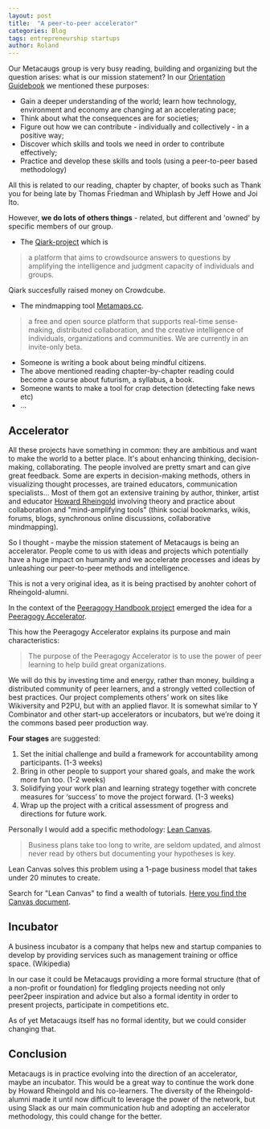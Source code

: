 ```yaml
---
layout: post
title:  "A peer-to-peer accelerator"
categories: Blog
tags: entrepreneurship startups 
author: Roland
---
```


Our Metacaugs group is very busy reading, building and organizing but the question arises: what is our mission statement?
In our [Orientation Guidebook](https://docs.google.com/document/d/1UYhrFJtmYzbRxh9VIVgF1ZQFc1UmQk_NnecT2JCmtl8/) we mentioned
these purposes:

- Gain a deeper understanding of the world; learn how technology, environment and economy are changing at an accelerating pace; 
- Think about what the consequences are for societies; 
- Figure out how we can contribute - individually and collectively - in a positive way; 
- Discover which skills and tools we need in order to contribute effectively; 
- Practice and develop these skills and tools (using a peer-to-peer based methodology)

All this is related to our reading, chapter by chapter, of books such as Thank you for being late by Thomas Friedman and Whiplash 
by Jeff Howe and Joi Ito. 

However, **we do lots of others things** - related, but different and 'owned' by specific members of our group. 

- The [Qiark-project](https://www.qiark.com/) which is 

>  a platform that aims to crowdsource answers to questions by amplifying the intelligence and judgment capacity of individuals and groups.

Qiark succesfully raised money on Crowdcube. 

- The mindmapping tool [Metamaps.cc](https://metamaps.cc/). 

>a free and open source platform that supports real-time sense-making, distributed collaboration, and the creative intelligence of individuals, organizations and communities. We are currently in an invite-only beta.

- Someone is writing a book about being mindful citizens. 
- The above mentioned reading chapter-by-chapter reading could become a course about futurism, a syllabus, a book. 
- Someone wants to make a tool for crap detection (detecting fake news etc) 
- ...

## Accelerator

All these projects have something in common: they are ambitious and want to make the world to a better place. It's about enhancing thinking,
decision-making, collaborating. The people involved are pretty smart and can give great feedback. 
Some are experts in decision-making methods, others in visualizing thought processes, are trained educators, communication specialists...
Most of them got an extensive training by author, thinker, artist and educator [Howard Rheingold](https://en.wikipedia.org/wiki/Howard_Rheingold)
involving theory and practice about collaboration and "mind-amplifying tools" (think social bookmarks, wikis, forums, blogs, 
synchronous online discussions, collaborative mindmapping). 

So I thought - maybe the mission statement of Metacaugs is being an accelerator. People come to us with ideas and projects which potentially
have a huge impact on humanity and we accelerate processes and ideas by unleashing our peer-to-peer methods and intelligence. 

This is not a very original idea, as it is being practised by anohter cohort of Rheingold-alumni. 

In the context of the [Peeragogy Handbook project](http://peeragogy.github.io/) emerged the idea for a [Peeragogy Accelerator](http://peeragogy.github.io/action.html).

This how the Peeragogy Accelerator explains its purpose and main characteristics:

> The purpose of the Peeragogy Accelerator is to use the power of peer learning to help build great organizations.

We will do this by investing time and energy, rather than money, building a distributed community of peer learners, and a strongly vetted collection of best practices. Our project complements others’ work on sites like Wikiversity and P2PU, but with an applied flavor. It is somewhat similar to Y Combinator and other start-up accelerators or incubators, but we’re doing it the commons based peer production way.

**Four stages** are suggested: 

1. Set the initial challenge and build a framework for accountability among participants. (1-3 weeks)
2. Bring in other people to support your shared goals, and make the work more fun too. (1-2 weeks)
3. Solidifying your work plan and learning strategy together with concrete measures for ‘success’ to move the project forward. (1-3 weeks)
4. Wrap up the project with a critical assessment of progress and directions for future work.

Personally I would add a specific methodology: [Lean Canvas](https://leanstack.com/leancanvas).  

> Business plans take too long to write, are seldom updated, and almost never read by others but documenting your hypotheses is key.

Lean Canvas solves this problem using a 1-page business model that takes under 20 minutes to create.

Search for "Lean Canvas" to find a wealth of tutorials. [Here you find the Canvas document](https://leanstack.com/LeanCanvas.pdf). 

## Incubator

A business incubator is a company that helps new and startup companies to develop by providing services such as management training or office space. (Wikipedia)

In our case it could be Metacaugs providing a more formal structure (that of a non-profit or foundation) for fledgling projects needing
not only peer2peer inspiration and advice but also a formal identity in order to present projects, participate in competitions etc. 

As of yet Metacaugs itself has no formal identity, but we could consider changing that. 

## Conclusion

Metacaugs is in practice evolving into the direction of an accelerator, maybe an incubator. This would be a great way to continue the
work done by Howard Rheingold and his co-learners. The diversity of the Rheingold-alumni made it  until now difficult to leverage the 
power of the network, but using Slack as our main communication hub and adopting an accelerator methodology, this could change for the better. 

